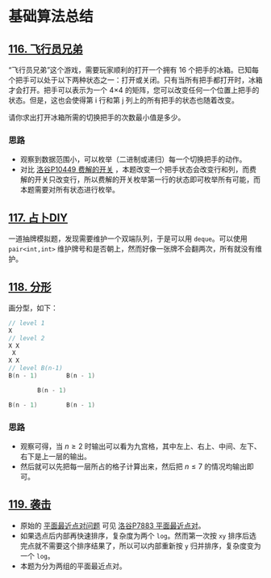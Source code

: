 # 基础算法总结

## [116. 飞行员兄弟](https://www.acwing.com/problem/content/118/)

“飞行员兄弟”这个游戏，需要玩家顺利的打开一个拥有 16 个把手的冰箱。已知每个把手可以处于以下两种状态之一：打开或关闭。只有当所有把手都打开时，冰箱才会打开。把手可以表示为一个 4×4 的矩阵，您可以改变任何一个位置上把手的状态。但是，这也会使得第 i 行和第 j 列上的所有把手的状态也随着改变。

请你求出打开冰箱所需的切换把手的次数最小值是多少。

### 思路

- 观察到数据范围小，可以枚举（二进制或递归）每一个切换把手的动作。
- 对比 [洛谷P10449 费解的开关](https://www.luogu.com.cn/problem/P10449) ，本题改变一个把手状态会改变行和列，而费解的开关只改变行，所以费解的开关枚举第一行的状态即可枚举所有可能，而本题需要对所有状态进行枚举。

## [117. 占卜DIY](https://www.acwing.com/problem/content/119/)

一道抽牌模拟题，发现需要维护一个双端队列，于是可以用 `deque`。可以使用 `pair<int,int>` 维护牌号和是否朝上，然而好像一张牌不会翻两次，所有就没有维护。

## [118. 分形](https://www.acwing.com/problem/content/120/)

画分型，如下：

```c++
// level 1
X
// level 2
X X
 X
X X
// level B(n-1)
B(n - 1)        B(n - 1)

        B(n - 1)

B(n - 1)        B(n - 1)
```

### 思路

- 观察可得，当 $n\geq 2$ 时输出可以看为九宫格，其中左上、右上、中间、左下、右下是上一层的输出。
- 然后就可以先把每一层所占的格子计算出来，然后把 $n\leq 7$ 的情况均输出即可。

## [119. 袭击](acwing_119.cpp)

- 原始的 [平面最近点对问题](https://oi-wiki.org/geometry/nearest-points/) 可见 [洛谷P7883 平面最近点对](https://www.luogu.com.cn/problem/P7883)。
- 如果选点后内部再快速排序，复杂度为两个 `log`。然而第一次按 `xy` 排序后选完点就不需要这个排序结果了，所以可以内部重新按 `y` 归并排序，复杂度变为一个 `log`。
- 本题为分为两组的平面最近点对。
